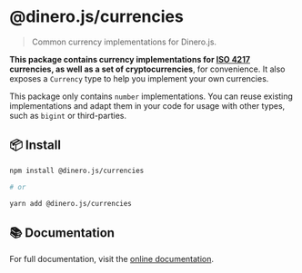# @dinero.js/currencies

> Common currency implementations for Dinero.js.

**This package contains currency implementations for [ISO 4217](https://www.iso.org/iso-4217-currency-codes.html) currencies, as well as a set of cryptocurrencies**, for convenience. It also exposes a `Currency` type to help you implement your own currencies.

This package only contains `number` implementations. You can reuse existing implementations and adapt them in your code for usage with other types, such as `bigint` or third-parties.

## 📦 Install

```sh
npm install @dinero.js/currencies

# or

yarn add @dinero.js/currencies
```

## 📚 Documentation

For full documentation, visit the [online documentation](#).
